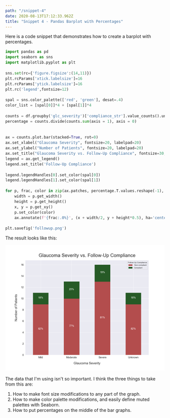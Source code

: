 ```yaml
---
path: "/snippet-4"
date: 2020-08-13T17:12:33.962Z
title: "Snippet 4 - Pandas Barplot with Percentages"
---
```


Here is a code snippet that demonstrates how to create a barplot with percentages.

```python
import pandas as pd
import seaborn as sns
import matplotlib.pyplot as plt

sns.set(rc={'figure.figsize':(14,11)})
plt.rcParams['xtick.labelsize']=16
plt.rcParams['ytick.labelsize']=16
plt.rc('legend',fontsize=12)

spal = sns.color_palette(['red', 'green'], desat=.4)
color_list = [spal[0]]*4 + [spal[1]]*4 

counts = df.groupby('glc_severity')['compliance_str'].value_counts().unstack()
percentage = counts.divide(counts.sum(axis = 1), axis = 0)


ax = counts.plot.bar(stacked=True, rot=0)
ax.set_xlabel("Glaucoma Severity", fontsize=20, labelpad=20)
ax.set_ylabel("Number of Patients", fontsize=20, labelpad=20)
ax.set_title("Glaucoma Severity vs. Follow-Up Compliance", fontsize=30, pad=20)
legend = ax.get_legend()
legend.set_title('Follow-Up Compliance')

legend.legendHandles[0].set_color(spal[0])
legend.legendHandles[1].set_color(spal[1])

for p, frac, color in zip(ax.patches, percentage.T.values.reshape(-1), color_list):
    width = p.get_width()
    height = p.get_height()
    x, y = p.get_xy() 
    p.set_color(color)
    ax.annotate(f'{frac:.0%}', (x + width/2, y + height*0.5), ha='center', fontsize=16, color='white')

plt.savefig('followup.png')
```

The result looks like this:

![Barplot](followup.jpg)

The data that I'm using isn't so important. I think the three things to take from this are:

1. How to make font size modifications to any part of the graph.
2. How to make color palette modifications, and easily define muted palettes with Seaborn.
3. How to put percentages on the middle of the bar graphs.